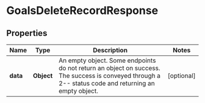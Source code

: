 

# GoalsDeleteRecordResponse


## Properties

| Name | Type | Description | Notes |
|------------ | ------------- | ------------- | -------------|
|**data** | **Object** | An empty object. Some endpoints do not return an object on success. The success is conveyed through a 2-- status code and returning an empty object. |  [optional] |



